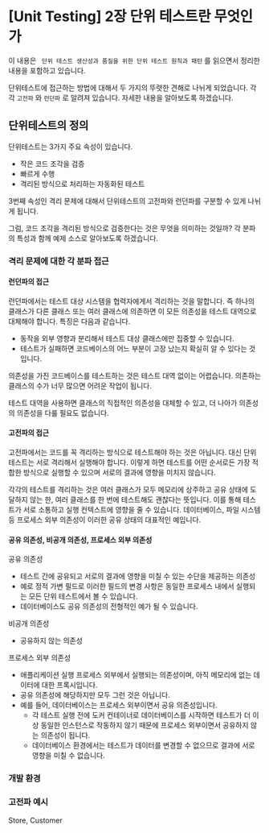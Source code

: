 # [Unit Testing] 2장 단위 테스트란 무엇인가

이 내용은 ` 단위 테스트 생산성과 품질을 위한 단위 테스트 원칙과 패턴` 를 읽으면서 정리한 내용을 포함하고 있습니다.



단위테스트에 접근하는 방법에 대해서 두 가지의 뚜렷한 견해로 나뉘게 되었습니다. 각각 `고전파` 와 `런던파` 로 알려져 있습니다. 자세한 내용을 알아보도록 하겠습니다.



## 단위테스트의 정의

단위테스트는 3가지 주요 속성이 있습니다.

- 작은 코드 조각을 검증
- 빠르게 수행
- 격리된 방식으로 처리하는 자동화된 테스트



3번째 속성인 격리 문제에 대해서 단위테스트의 고전파와 런던파를 구분할 수 있게 나뉘게 됩니다.

그럼, 코드 조각을 격리된 방식으로 검증한다는 것은 무엇을 의미하는 것일까? 각 분파의 특성과 함께 예제 소스로 알아보도록 하겠습니다.



### 격리 문제에 대한 각 분파 접근



#### 런던파의 접근

런던파에서는 테스트 대상 시스템을 협력자에게서 격리하는 것을 말합니다. 즉 하나의 클래스가 다른 클래스 또는 여러 클래스에 의존하면 이 모든 의존성을 테스트 대역으로 대체해야 합니다. 특징은 다음과 같습니다.

- 동작을 외부 영향과 분리해서 테스트 대상 클래스에만 집중할 수 있습니다.
- 테스트가 실패하면 코드베이스의 어느 부분이 고장 났는지 확실히 알 수 있다는 것입니다.



의존성을 가진 코드베이스를 테스트하는 것은 테스트 대역 없이는 어렵습니다. 의존하는 클래스의 수가 너무 많으면 어려운 작업이 됩니다.

테스트 대역을 사용하면 클래스의 직접적인 의존성을 대체할 수 있고, 더 나아가 의존성의 의존성을 다룰 필요도 없습니다.



#### 고전파의 접근

고전파에서는 코드를 꼭 격리하는 방식으로 테스트해야 하는 것은 아닙니다. 대신 단위 테스트는 서로 격리해서 실행해야 합니다. 이렇게 하면 테스트를 어떤 순서로든 가장 적합한 방식으로 실행할 수 있으며 서로의 결과에 영향을 미치지 않습니다.

각각의 테스트를 격리하는 것은 여러 클래스가 모두 메모리에 상주하고 공유 상태에 도달하지 않는 한, 여러 클래스를 한 번에 테스트해도 괜찮다는 뜻입니다. 이를 통해 테스트가 서로 소통하고 실행 컨텍스트에 영향을 줄 수 있습니다. 데이터베이스, 파일 시스템 등 프로세스 외부 의존성이 이러한 공유 상태의 대표적인 예입니다.



#### 공유 의존성, 비공개 의존성, 프로세스 외부 의존성

공유 의존성

- 테스트 간에 공유되고 서로의 결과에 영향을 미칠 수 있는 수단을 제공하는 의존성
- 예로 정적 가변 필드로 이러한 필드의 변경 사항은 동일한 프로세스 내에서 실행되는 모든 단위 테스트에서 볼 수 있습니다.
- 데이터베이스도 공유 의존성의 전형적인 예가 될 수 있습니다.

비공개 의존성

- 공유하지 않는 의존성

프로세스 외부 의존성

- 애플리케이션 실행 프로세스 외부에서 실행되는 의존성이며, 아직 메모리에 없는 데이터에 대한 프록시입니다.
- 공유 의존성에 해당하지만 모두 그런 것은 아닙니다.
- 예를 들어, 데이터베이스는 프로세스 외부이면서 공유 의존성입니다.
  - 각 테스트 실행 전에 도커 컨테이너로 데이터베이스를 시작하면 테스트가 더 이상 동일한 인스턴스로 작동하지 않기 때문에 프로세스 외부이면서 공유하지 않는 의존성이 됩니다.
  - 데이터베이스 환경에서는 테스트가 데이터를 변경할 수 없으므로 결과에 서로 영향을 미칠 수 없습니다.



### 개발 환경





### 고전파 예시

Store, Customer


